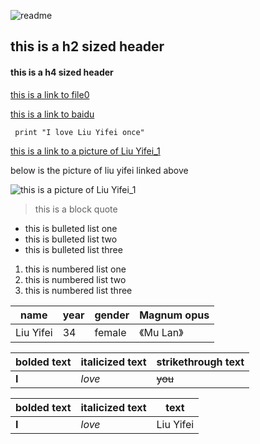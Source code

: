 ![readme](https://user-images.githubusercontent.com/82398304/114507579-e6a2f000-9c65-11eb-82e7-f166b42e93ca.png)

<h2 id="header">this is a h2 sized header</h2>

<h4 id="header">this is a h4 sized header</h4>

[this is a link to file0](file0.md)

[this is a link to baidu](http://www.baidu.com)

```code
 print "I love Liu Yifei once" 
```

[this is a link to a picture of Liu Yifei_1](https://img1.baidu.com/it/u=2023051955,2584660320&fm=26&fmt=auto&gp=0.jpg)

below is the picture of liu yifei linked above 

![this is a picture of Liu Yifei_1](https://img1.baidu.com/it/u=2023051955,2584660320&fm=26&fmt=auto&gp=0.jpg)

> this is a block quote

* this is bulleted list one
* this is bulleted list two
* this is bulleted list three

1. this is numbered list one
2. this is numbered list two
3. this is numbered list three

|name|year|gender|Magnum opus|
|---|---|---|---|
|Liu Yifei|34|female|《Mu Lan》|

|bolded text|italicized text|strikethrough text|
|---|---|---|
|**I**|*love*|~~you~~|

|bolded text|italicized text|text|
|---|---|---|
|**I**|*love*|Liu Yifei|
